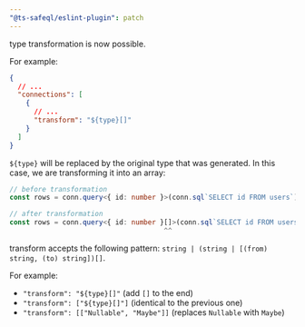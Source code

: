 ```yaml
---
"@ts-safeql/eslint-plugin": patch
---
```


type transformation is now possible.

For example:

```json
{
  // ...
  "connections": [
    {
      // ...
      "transform": "${type}[]"
    }
  ]
}
```

`${type}` will be replaced by the original type that was generated. In this case, we are transforming it into an array:

```ts
// before transformation
const rows = conn.query<{ id: number }>(conn.sql`SELECT id FROM users`)

// after transformation
const rows = conn.query<{ id: number }[]>(conn.sql`SELECT id FROM users`)
                                      ^^
```

transform accepts the following pattern: `string | (string | [(from) string, (to) string])[]`.

For example:
- `"transform": "${type}[]"` (add `[]` to the end)
- `"transform": ["${type}[]"]` (identical to the previous one)
- `"transform": [["Nullable", "Maybe"]]` (replaces `Nullable` with `Maybe`)
